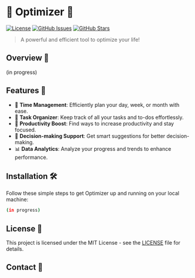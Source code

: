# 🚀 Optimizer 🚀

[![License](https://img.shields.io/badge/License-MIT-blue.svg)](https://opensource.org/licenses/MIT)
[![GitHub Issues](https://img.shields.io/github/issues/your-username/optimizer)](https://github.com/your-username/optimizer/issues)
[![GitHub Stars](https://img.shields.io/github/stars/your-username/optimizer)](https://github.com/your-username/optimizer/stargazers)

> A powerful and efficient tool to optimize your life!

## Overview 📝

(in progress)

## Features 🌟

- 📅 **Time Management**: Efficiently plan your day, week, or month with ease.
- 📝 **Task Organizer**: Keep track of all your tasks and to-dos effortlessly.
- 🚦 **Productivity Boost**: Find ways to increase productivity and stay focused.
- 🧠 **Decision-making Support**: Get smart suggestions for better decision-making.
- 📊 **Data Analytics**: Analyze your progress and trends to enhance performance.

## Installation 🛠️

Follow these simple steps to get Optimizer up and running on your local machine:

```bash
(in progress)
```

## License 📜

This project is licensed under the MIT License - see the [LICENSE](LICENSE) file for details.

## Contact 📧

